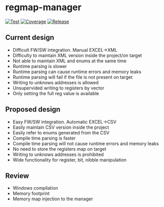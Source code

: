 # regmap-manager

[![Test](https://github.com/shalex88/regmap-manager/actions/workflows/test.yml/badge.svg)](https://github.com/shalex88/regmap-manager/actions/workflows/test.yml)
[![Coverage](https://img.shields.io/codecov/c/github/username/repo)](https://codecov.io/github/shalex88/regmap-manager)
[![Release](https://img.shields.io/github/v/release/shalex88/regmap-manager.svg)](https://github.com/shalex88/regmap-manager/releases/latest)

## Current design

* Difficult FW/SW integration. Manual EXCEL->XML
* Difficulty to maintain XML version inside the project/on target
* Not able to maintain XML and enums at the same time
* Runtime parsing is slower
* Runtime parsing can cause runtime errors and memory leaks
* Runtime parsing will fail if the file is not present on target
* Writing to unknows addresses is allowed
* Unsupervided writing to registers by vector
* Only setting the full reg value is available

## Proposed design

* Easy FW/SW integration. Automatic EXCEL->CSV
* Easily maintain CSV version inside the project
* Easily refer to enums generated from the CSV
* Compile time parsing is faster
* Compile time parsing will not cause runtime errors and memory leaks
* No need to store the registers map on target
* Writing to unknows addresses is prohibited
* Wide functionality for register, bit, nibble manipulation 

## Review

* Windows compilation
* Memory footprint
* Memory map injection to the manager
